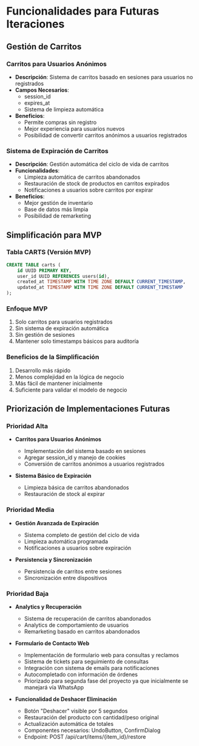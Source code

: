 # Funcionalidades para Futuras Iteraciones

## Gestión de Carritos
### Carritos para Usuarios Anónimos
- **Descripción**: Sistema de carritos basado en sesiones para usuarios no registrados
- **Campos Necesarios**:
  - session_id
  - expires_at
  - Sistema de limpieza automática
- **Beneficios**:
  - Permite compras sin registro
  - Mejor experiencia para usuarios nuevos
  - Posibilidad de convertir carritos anónimos a usuarios registrados

### Sistema de Expiración de Carritos
- **Descripción**: Gestión automática del ciclo de vida de carritos
- **Funcionalidades**:
  - Limpieza automática de carritos abandonados
  - Restauración de stock de productos en carritos expirados
  - Notificaciones a usuarios sobre carritos por expirar
- **Beneficios**:
  - Mejor gestión de inventario
  - Base de datos más limpia
  - Posibilidad de remarketing

## Simplificación para MVP

### Tabla CARTS (Versión MVP)
```sql
CREATE TABLE carts (
    id UUID PRIMARY KEY,
    user_id UUID REFERENCES users(id),
    created_at TIMESTAMP WITH TIME ZONE DEFAULT CURRENT_TIMESTAMP,
    updated_at TIMESTAMP WITH TIME ZONE DEFAULT CURRENT_TIMESTAMP
);
```

### Enfoque MVP
1. Solo carritos para usuarios registrados
2. Sin sistema de expiración automática
3. Sin gestión de sesiones
4. Mantener solo timestamps básicos para auditoría

### Beneficios de la Simplificación
1. Desarrollo más rápido
2. Menos complejidad en la lógica de negocio
3. Más fácil de mantener inicialmente
4. Suficiente para validar el modelo de negocio

## Priorización de Implementaciones Futuras

### Prioridad Alta
- **Carritos para Usuarios Anónimos**
  - Implementación del sistema basado en sesiones
  - Agregar session_id y manejo de cookies
  - Conversión de carritos anónimos a usuarios registrados

- **Sistema Básico de Expiración**
  - Limpieza básica de carritos abandonados
  - Restauración de stock al expirar

### Prioridad Media
- **Gestión Avanzada de Expiración**
  - Sistema completo de gestión del ciclo de vida
  - Limpieza automática programada
  - Notificaciones a usuarios sobre expiración

- **Persistencia y Sincronización**
  - Persistencia de carritos entre sesiones
  - Sincronización entre dispositivos

### Prioridad Baja
- **Analytics y Recuperación**
  - Sistema de recuperación de carritos abandonados
  - Analytics de comportamiento de usuarios
  - Remarketing basado en carritos abandonados

- **Formulario de Contacto Web**
  - Implementación de formulario web para consultas y reclamos
  - Sistema de tickets para seguimiento de consultas
  - Integración con sistema de emails para notificaciones
  - Autocompletado con información de órdenes
  - Priorizado para segunda fase del proyecto ya que inicialmente se manejará vía WhatsApp

- **Funcionalidad de Deshacer Eliminación**
  - Botón "Deshacer" visible por 5 segundos
  - Restauración del producto con cantidad/peso original
  - Actualización automática de totales
  - Componentes necesarios: UndoButton, ConfirmDialog
  - Endpoint: POST /api/cart/items/{item_id}/restore